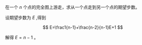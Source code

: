 在一个 $n$ 个点的完全图上游走，求从一个点走到另一个点的期望步数。

设期望步数为 $E$ ,得到

$$
E=\frac1{n-1}+\frac{n-2}{n-1}E+1
$$

解得 $E=n-1$ 。